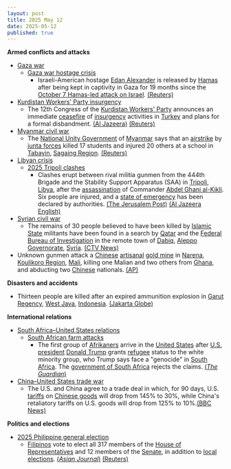 ```yaml
---
layout: post
title: 2025 May 12
date: 2025-05-12
published: true
---
```



**Armed conflicts and attacks**

* [Gaza war](https://en.wikipedia.org/wiki/Gaza_war "Gaza war")
  + [Gaza war hostage crisis](https://en.wikipedia.org/wiki/Gaza_war_hostage_crisis "Gaza war hostage crisis")
    - Israeli-American hostage [Edan Alexander](https://en.wikipedia.org/wiki/Edan_Alexander "Edan Alexander") is released by [Hamas](https://en.wikipedia.org/wiki/Hamas "Hamas") after being kept in captivity in Gaza for 19 months since the [October 7 Hamas-led attack on Israel](https://en.wikipedia.org/wiki/October_7_Hamas-led_attack_on_Israel "October 7 Hamas-led attack on Israel"). [(Reuters)](https://www.reuters.com/world/middle-east/israel-says-not-committed-hamas-ceasefire-only-safe-corridor-us-hostage-release-2025-05-12/)
* [Kurdistan Workers' Party insurgency](https://en.wikipedia.org/wiki/Kurdistan_Workers%27_Party_insurgency "Kurdistan Workers' Party insurgency")
  + The 12th Congress of the [Kurdistan Workers' Party](https://en.wikipedia.org/wiki/Kurdistan_Workers%27_Party "Kurdistan Workers' Party") announces an immediate [ceasefire](https://en.wikipedia.org/wiki/Ceasefire "Ceasefire") of [insurgency](https://en.wikipedia.org/wiki/Insurgency "Insurgency") activities in [Turkey](https://en.wikipedia.org/wiki/Turkey "Turkey") and plans for a formal disbandment. [(Al Jazeera)](https://www.aljazeera.com/news/2025/5/12/kurdish-pkk-to-disband-potentially-ending-decades-of-conflict-turkey) [(Reuters)](https://www.reuters.com/world/middle-east/kurdish-pkk-dissolves-after-decades-struggle-with-turkey-news-agency-close-2025-05-12/)
* [Myanmar civil war](https://en.wikipedia.org/wiki/Myanmar_civil_war_%282021%E2%80%93present%29 "Myanmar civil war (2021–present)")
  + The [National Unity Government](https://en.wikipedia.org/wiki/National_Unity_Government_of_Myanmar "National Unity Government of Myanmar") of [Myanmar](https://en.wikipedia.org/wiki/Myanmar "Myanmar") says that an [airstrike](https://en.wikipedia.org/wiki/Airstrike "Airstrike") by [junta forces](https://en.wikipedia.org/wiki/Tatmadaw "Tatmadaw") killed 17 students and injured 20 others at a school in [Tabayin](https://en.wikipedia.org/wiki/Tabayin "Tabayin"), [Sagaing Region](https://en.wikipedia.org/wiki/Sagaing_Region "Sagaing Region"). [(Reuters)](https://www.reuters.com/world/asia-pacific/myanmar-opposition-says-junta-airstrike-kills-17-school-children-2025-05-12/)
* [Libyan crisis](https://en.wikipedia.org/wiki/Libyan_crisis_%282011%E2%80%93present%29 "Libyan crisis (2011–present)")
  + [2025 Tripoli clashes](https://en.wikipedia.org/wiki/2025_Tripoli_clashes "2025 Tripoli clashes")
    - Clashes erupt between rival militia gunmen from the 444th Brigade and the Stability Support Apparatus (SAA) in [Tripoli](https://en.wikipedia.org/wiki/Tripoli%2C_Libya "Tripoli, Libya"), [Libya](https://en.wikipedia.org/wiki/Libya "Libya"), after the [assassination](https://en.wikipedia.org/wiki/Assassination "Assassination") of Commander [Abdel Ghani al-Kikli](https://en.wikipedia.org/wiki/Abdel_Ghani_al-Kikli "Abdel Ghani al-Kikli"). Six people are injured, and a [state of emergency](https://en.wikipedia.org/wiki/State_of_emergency "State of emergency") has been declared by authorities. [(The Jerusalem Post)](https://www.jpost.com/breaking-news/article-853734) [(Al Jazeera English)](https://www.aljazeera.com/news/2025/5/12/un-urges-calm-as-heavy-fire-clashes-erupt-in-libyas-tripoli)
* [Syrian civil war](https://en.wikipedia.org/wiki/Syrian_civil_war "Syrian civil war")
  + The remains of 30 people believed to have been killed by [Islamic State](https://en.wikipedia.org/wiki/Islamic_State "Islamic State") militants have been found in a search by [Qatar](https://en.wikipedia.org/wiki/Qatar "Qatar") and the [Federal Bureau of Investigation](https://en.wikipedia.org/wiki/Federal_Bureau_of_Investigation "Federal Bureau of Investigation") in the remote town of [Dabiq](https://en.wikipedia.org/wiki/Dabiq%2C_Syria "Dabiq, Syria"), [Aleppo Governorate](https://en.wikipedia.org/wiki/Aleppo_Governorate "Aleppo Governorate"), [Syria](https://en.wikipedia.org/wiki/Syria "Syria"). [(CTV News)](https://www.ctvnews.ca/world/article/remains-of-30-people-believed-killed-by-is-militants-found-in-syria-in-a-search-by-qatar-and-fbi/)
* Unknown gunmen attack a [Chinese](https://en.wikipedia.org/wiki/China "China") [artisanal](https://en.wikipedia.org/wiki/Artisanal_mining "Artisanal mining") [gold mine](https://en.wikipedia.org/wiki/Gold_mine "Gold mine") in [Narena](https://en.wikipedia.org/wiki/Narena "Narena"), [Koulikoro Region](https://en.wikipedia.org/wiki/Koulikoro_Region "Koulikoro Region"), [Mali](https://en.wikipedia.org/wiki/Mali "Mali"), killing one Malian and two others from [Ghana](https://en.wikipedia.org/wiki/Ghana "Ghana"), and abducting two [Chinese](https://en.wikipedia.org/wiki/China "China") nationals. [(AP)](https://apnews.com/article/mali-mining-jnim-jihadists-sahara-narena-chinese-559b12181b7a705c384a898b7d26b99c)

**Disasters and accidents**

* Thirteen people are killed after an expired ammunition explosion in [Garut Regency](https://en.wikipedia.org/wiki/Garut_Regency "Garut Regency"), [West Java](https://en.wikipedia.org/wiki/West_Java "West Java"), [Indonesia](https://en.wikipedia.org/wiki/Indonesia "Indonesia"). [(Jakarta Globe)](https://jakartaglobe.id/news/garut-explosion-update-what-went-wrong-in-ammo-blast-that-killed-13)

**International relations**

* [South Africa–United States relations](https://en.wikipedia.org/wiki/South_Africa%E2%80%93United_States_relations "South Africa–United States relations")
  + [South African farm attacks](https://en.wikipedia.org/wiki/South_African_farm_attacks "South African farm attacks")
    - The first group of [Afrikaners](https://en.wikipedia.org/wiki/Afrikaners "Afrikaners") arrive in the [United States](https://en.wikipedia.org/wiki/United_States "United States") after [U.S. president](https://en.wikipedia.org/wiki/President_of_the_United_States "President of the United States") [Donald Trump](https://en.wikipedia.org/wiki/Donald_Trump "Donald Trump") grants [refugee](https://en.wikipedia.org/wiki/Refugee "Refugee") status to the white minority group, who Trump says face a "genocide" in [South Africa](https://en.wikipedia.org/wiki/South_Africa "South Africa"). The [government of South Africa](https://en.wikipedia.org/wiki/Government_of_South_Africa "Government of South Africa") rejects the claims. [(*The Guardian*)](https://www.theguardian.com/us-news/2025/may/12/white-south-africans-trump)
* [China–United States trade war](https://en.wikipedia.org/wiki/China%E2%80%93United_States_trade_war "China–United States trade war")
  + The U.S. and China agree to a trade deal in which, for 90 days, U.S. [tariffs](https://en.wikipedia.org/wiki/Tariff "Tariff") on [Chinese goods](https://en.wikipedia.org/wiki/Economy_of_China "Economy of China") will drop from 145% to 30%, while China's retaliatory tariffs on U.S. goods will drop from 125% to 10%.[(BBC News)](https://www.bbc.com/news/articles/czx0ry7kdk5o)

**Politics and elections**

* [2025 Philippine general election](https://en.wikipedia.org/wiki/2025_Philippine_general_election "2025 Philippine general election")
  + [Filipinos](https://en.wikipedia.org/wiki/Filipinos "Filipinos") vote to elect all 317 members of the [House of Representatives](https://en.wikipedia.org/wiki/House_of_Representatives_of_the_Philippines "House of Representatives of the Philippines") and 12 members of the [Senate](https://en.wikipedia.org/wiki/Senate_of_the_Philippines "Senate of the Philippines"), in addition to [local elections](https://en.wikipedia.org/wiki/2025_Philippine_local_elections "2025 Philippine local elections"). [(*Asian Journal*)](https://asianjournal.com/philippines/philippines-2025-midterm-elections-high-stakes-shifting-alliances-a-test-of-leadership/) [(Reuters)](https://www.reuters.com/world/asia-pacific/philippines-votes-high-stakes-midterms-amid-marcos-duterte-showdown-2025-05-11/)
